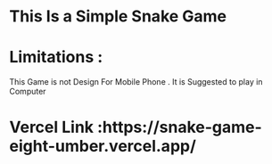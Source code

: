 <h1> This Is a Simple Snake Game </h1>
<h1>Limitations :</h1>
<p>This Game is not Design For Mobile Phone . It is Suggested to play in Computer </p>
<h1>Vercel Link :https://snake-game-eight-umber.vercel.app/ </h1>
